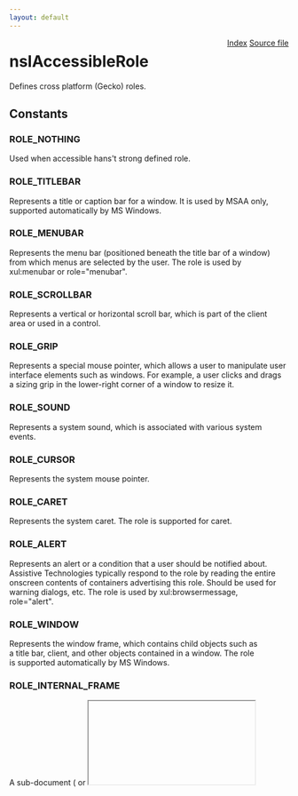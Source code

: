 ```yaml
---
layout: default
---
```

<div class='links' style='float:right'><a href="../index.html">Index</a>
<a href="http://dxr.mozilla.org/mozilla-central/source/accessible/interfaces/nsIAccessibleRole.idl">Source file</a>
</div>

# nsIAccessibleRole #
  
Defines cross platform (Gecko) roles.  
  

## Constants ##

### ROLE_NOTHING ###
  
Used when accessible hans't strong defined role.  
  

### ROLE_TITLEBAR ###
  
Represents a title or caption bar for a window. It is used by MSAA only,  
supported automatically by MS Windows.  
  

### ROLE_MENUBAR ###
  
Represents the menu bar (positioned beneath the title bar of a window)  
from which menus are selected by the user. The role is used by  
xul:menubar or role="menubar".  
  

### ROLE_SCROLLBAR ###
  
Represents a vertical or horizontal scroll bar, which is part of the client  
area or used in a control.  
  

### ROLE_GRIP ###
  
Represents a special mouse pointer, which allows a user to manipulate user  
interface elements such as windows. For example, a user clicks and drags  
a sizing grip in the lower-right corner of a window to resize it.  
  

### ROLE_SOUND ###
  
Represents a system sound, which is associated with various system events.  
  

### ROLE_CURSOR ###
  
Represents the system mouse pointer.  
  

### ROLE_CARET ###
  
Represents the system caret. The role is supported for caret.  
  

### ROLE_ALERT ###
  
Represents an alert or a condition that a user should be notified about.  
Assistive Technologies typically respond to the role by reading the entire  
onscreen contents of containers advertising this role. Should be used for  
warning dialogs, etc. The role is used by xul:browsermessage,  
role="alert".  
  

### ROLE_WINDOW ###
  
Represents the window frame, which contains child objects such as  
a title bar, client, and other objects contained in a window. The role  
is supported automatically by MS Windows.  
  

### ROLE_INTERNAL_FRAME ###
  
A sub-document (<frame> or <iframe>)  
  

### ROLE_MENUPOPUP ###
  
Represents a menu, which presents a list of options from which the user can  
make a selection to perform an action. It is used for role="menu".  
  

### ROLE_MENUITEM ###
  
Represents a menu item, which is an entry in a menu that a user can choose  
to carry out a command, select an option. It is used for xul:menuitem,  
role="menuitem".  
  

### ROLE_TOOLTIP ###
  
Represents a ToolTip that provides helpful hints.  
  

### ROLE_APPLICATION ###
  
Represents a main window for an application. It is used for  
role="application". Also refer to ROLE_APP_ROOT  
  

### ROLE_DOCUMENT ###
  
Represents a document window. A document window is always contained within  
an application window. It is used for role="document".  
  

### ROLE_PANE ###
  
Represents a pane within a frame or document window. Users can navigate  
between panes and within the contents of the current pane, but cannot  
navigate between items in different panes. Thus, panes represent a level  
of grouping lower than frame windows or documents, but above individual  
controls. It is used for the first child of a <frame> or <iframe>.  
  

### ROLE_CHART ###
  
Represents a graphical image used to represent data.  
  

### ROLE_DIALOG ###
  
Represents a dialog box or message box. It is used for xul:dialog,   
role="dialog".  
  

### ROLE_BORDER ###
  
Represents a window border.  
  

### ROLE_GROUPING ###
  
Logically groups other objects. There is not always a parent-child  
relationship between the grouping object and the objects it contains. It  
is used for html:textfield, xul:groupbox, role="group".  
  

### ROLE_SEPARATOR ###
  
Used to visually divide a space into two regions, such as a separator menu  
item or a bar that divides split panes within a window. It is used for  
xul:separator, html:hr, role="separator".  
  

### ROLE_TOOLBAR ###
  
Represents a toolbar, which is a grouping of controls (push buttons or  
toggle buttons) that provides easy access to frequently used features. It  
is used for xul:toolbar, role="toolbar".  
  

### ROLE_STATUSBAR ###
  
Represents a status bar, which is an area at the bottom of a window that  
displays information about the current operation, state of the application,  
or selected object. The status bar has multiple fields, which display  
different kinds of information. It is used for xul:statusbar.  
  

### ROLE_TABLE ###
  
Represents a table that contains rows and columns of cells, and optionally,  
row headers and column headers. It is used for html:table,  
role="grid". Also refer to the following roles: ROLE_COLUMNHEADER,  
ROLE_ROWHEADER, ROLE_COLUMN, ROLE_ROW, ROLE_CELL.  
  

### ROLE_COLUMNHEADER ###
  
Represents a column header, providing a visual label for a column in  
a table. It is used for XUL tree column headers, html:th,  
role="colheader". Also refer to ROLE_TABLE.  
  

### ROLE_ROWHEADER ###
  
Represents a row header, which provides a visual label for a table row.  
It is used for role="rowheader". Also, see ROLE_TABLE.  
  

### ROLE_COLUMN ###
  
Represents a column of cells within a table. Also, see ROLE_TABLE.  
  

### ROLE_ROW ###
  
Represents a row of cells within a table. Also, see ROLE_TABLE.  
  

### ROLE_CELL ###
  
Represents a cell within a table. It is used for html:td,  
xul:tree cell and xul:listcell. Also, see ROLE_TABLE.  
  

### ROLE_LINK ###
  
Represents a link to something else. This object might look like text or  
a graphic, but it acts like a button. It is used for  
xul:label@class="text-link", html:a, html:area.  
  

### ROLE_HELPBALLOON ###
  
Displays a Help topic in the form of a ToolTip or Help balloon.  
  

### ROLE_CHARACTER ###
  
Represents a cartoon-like graphic object, such as Microsoft Office  
Assistant, which is displayed to provide help to users of an application.  
  

### ROLE_LIST ###
  
Represents a list box, allowing the user to select one or more items. It  
is used for xul:listbox, html:select@size, role="list". See also  
ROLE_LIST_ITEM.  
  

### ROLE_LISTITEM ###
  
Represents an item in a list. See also ROLE_LIST.  
  

### ROLE_OUTLINE ###
  
Represents an outline or tree structure, such as a tree view control,  
that displays a hierarchical list and allows the user to expand and  
collapse branches. Is is used for role="tree".  
  

### ROLE_OUTLINEITEM ###
  
Represents an item in an outline or tree structure. It is used for  
role="treeitem".  
  

### ROLE_PAGETAB ###
  
Represents a page tab, it is a child of a page tab list. It is used for  
xul:tab, role="treeitem". Also refer to ROLE_PAGETABLIST.  
  

### ROLE_PROPERTYPAGE ###
  
Represents a property sheet. It is used for xul:tabpanel,  
role="tabpanel".  
  

### ROLE_INDICATOR ###
  
Represents an indicator, such as a pointer graphic, that points to the  
current item.  
  

### ROLE_GRAPHIC ###
  
Represents a picture. Is is used for xul:image, html:img.  
  

### ROLE_STATICTEXT ###
  
Represents read-only text, such as labels for other controls or  
instructions in a dialog box. Static text cannot be modified or selected.  
Is is used for xul:label, xul:description, html:label, role="label".  
  

### ROLE_TEXT_LEAF ###
  
Represents selectable text that allows edits or is designated read-only.  
  

### ROLE_PUSHBUTTON ###
  
Represents a push button control. It is used for xul:button, html:button,  
role="button".  
  

### ROLE_CHECKBUTTON ###
  
Represents a check box control. It is used for xul:checkbox,  
html:input@type="checkbox", role="checkbox".  
  

### ROLE_RADIOBUTTON ###
  
Represents an option button, also called a radio button. It is one of a  
group of mutually exclusive options. All objects sharing a single parent  
that have this attribute are assumed to be part of single mutually  
exclusive group. It is used for xul:radio, html:input@type="radio",  
role="radio".  
  

### ROLE_COMBOBOX ###
  
Represents a combo box; an edit control with an associated list box that  
provides a set of predefined choices. It is used for html:select,  
xul:menulist, role="combobox".  
  

### ROLE_DROPLIST ###
  
Represents the calendar control.  
  

### ROLE_PROGRESSBAR ###
  
Represents a progress bar, dynamically showing the user the percent  
complete of an operation in progress. It is used for xul:progressmeter,  
role="progressbar".  
  

### ROLE_DIAL ###
  
Represents a dial or knob whose purpose is to allow a user to set a value.  
  

### ROLE_HOTKEYFIELD ###
  
Represents a hot-key field that allows the user to enter a combination or  
sequence of keystrokes.  
  

### ROLE_SLIDER ###
  
Represents a slider, which allows the user to adjust a setting in given  
increments between minimum and maximum values. It is used by xul:scale,  
role="slider".  
  

### ROLE_SPINBUTTON ###
  
Represents a spin box, which is a control that allows the user to increment  
or decrement the value displayed in a separate "buddy" control associated  
with the spin box. It is used for xul:spinbuttons.  
  

### ROLE_DIAGRAM ###
  
Represents a graphical image used to diagram data. It is used for svg:svg.  
  

### ROLE_ANIMATION ###
  
Represents an animation control, which contains content that changes over  
time, such as a control that displays a series of bitmap frames.  
  

### ROLE_EQUATION ###
  
Represents a mathematical equation. It is used by MATHML, where there is a  
rich DOM subtree for an equation. Use ROLE_FLAT_EQUATION for <img role="math" alt="[TeX]"/>  
  

### ROLE_BUTTONDROPDOWN ###
  
Represents a button that drops down a list of items.  
  

### ROLE_BUTTONMENU ###
  
Represents a button that drops down a menu.  
  

### ROLE_BUTTONDROPDOWNGRID ###
  
Represents a button that drops down a grid. It is used for xul:colorpicker.  
  

### ROLE_WHITESPACE ###
  
Represents blank space between other objects.  
  

### ROLE_PAGETABLIST ###
  
Represents a container of page tab controls. Is it used for xul:tabs,  
DHTML: role="tabs". Also refer to ROLE_PAGETAB.  
  

### ROLE_CLOCK ###
  
Represents a control that displays time.  
  

### ROLE_SPLITBUTTON ###
  
Represents a button on a toolbar that has a drop-down list icon directly  
adjacent to the button.  
  

### ROLE_IPADDRESS ###
  
Represents an edit control designed for an Internet Protocol (IP) address.  
The edit control is divided into sections for the different parts of the  
IP address.  
  

### ROLE_ACCEL_LABEL ###
  
Represents a label control that has an accelerator.  
  

### ROLE_ARROW ###
  
Represents an arrow in one of the four cardinal directions.  
  

### ROLE_CANVAS ###
  
Represents a control that can be drawn into and is used to trap events.  
It is used for html:canvas.  
  

### ROLE_CHECK_MENU_ITEM ###
  
Represents a menu item with a check box.  
  

### ROLE_COLOR_CHOOSER ###
  
Represents a specialized dialog that lets the user choose a color.  
  

### ROLE_DATE_EDITOR ###
  
Represents control whose purpose is to allow a user to edit a date.  
  

### ROLE_DESKTOP_ICON ###
  
An iconified internal frame in an ROLE_DESKTOP_PANE. Also refer to  
ROLE_INTERNAL_FRAME.  
  

### ROLE_DESKTOP_FRAME ###
  
A desktop pane. A pane that supports internal frames and iconified  
versions of those internal frames.  
  

### ROLE_DIRECTORY_PANE ###
  
A directory pane. A pane that allows the user to navigate through  
and select the contents of a directory. May be used by a file chooser.  
Also refer to ROLE_FILE_CHOOSER.  
  

### ROLE_FILE_CHOOSER ###
  
A file chooser. A specialized dialog that displays the files in the  
directory and lets the user select a file, browse a different directory,  
or specify a filename. May use the directory pane to show the contents of  
a directory. Also refer to ROLE_DIRECTORY_PANE.  
  

### ROLE_FONT_CHOOSER ###
  
A font chooser. A font chooser is a component that lets the user pick  
various attributes for fonts.  
  

### ROLE_CHROME_WINDOW ###
  
Frame role. A top level window with a title bar, border, menu bar, etc.  
It is often used as the primary window for an application.  
  

### ROLE_GLASS_PANE ###
  
 A glass pane. A pane that is guaranteed to be painted on top of all  
panes beneath it. Also refer to ROLE_ROOT_PANE.  
  

### ROLE_HTML_CONTAINER ###
  
A document container for HTML, whose children represent the document  
content.  
  

### ROLE_ICON ###
  
A small fixed size picture, typically used to decorate components.  
  

### ROLE_LABEL ###
  
Presents an icon or short string in an interface.  
  

### ROLE_LAYERED_PANE ###
  
A layered pane. A specialized pane that allows its children to be drawn  
in layers, providing a form of stacking order. This is usually the pane  
that holds the menu bar as  well as the pane that contains most of the  
visual components in a window. Also refer to ROLE_GLASS_PANE and  
ROLE_ROOT_PANE.  
  

### ROLE_OPTION_PANE ###
  
A specialized pane whose primary use is inside a dialog.  
  

### ROLE_PASSWORD_TEXT ###
  
A text object uses for passwords, or other places where the text content  
is not shown visibly to the user.  
  

### ROLE_POPUP_MENU ###
  
A temporary window that is usually used to offer the user a list of  
choices, and then hides when the user selects one of those choices.  
  

### ROLE_RADIO_MENU_ITEM ###
  
A radio button that is a menu item.  
  

### ROLE_ROOT_PANE ###
  
A root pane. A specialized pane that has a glass pane and a layered pane  
as its children. Also refer to ROLE_GLASS_PANE and ROLE_LAYERED_PANE.  
  

### ROLE_SCROLL_PANE ###
  
A scroll pane. An object that allows a user to incrementally view a large  
amount of information.  Its children can include scroll bars and a  
viewport. Also refer to ROLE_VIEW_PORT.  
  

### ROLE_SPLIT_PANE ###
  
A split pane. A specialized panel that presents two other panels at the  
same time. Between the two panels is a divider the user can manipulate to  
make one panel larger and the other panel smaller.  
  

### ROLE_TABLE_COLUMN_HEADER ###
  
The header for a column of a table.  
XXX: it looks this role is dupe of ROLE_COLUMNHEADER.  
  

### ROLE_TABLE_ROW_HEADER ###
  
The header for a row of a table.  
XXX: it looks this role is dupe of ROLE_ROWHEADER  
  

### ROLE_TEAR_OFF_MENU_ITEM ###
  
A menu item used to tear off and reattach its menu.  
  

### ROLE_TERMINAL ###
  
Represents an accessible terminal.  
  

### ROLE_TEXT_CONTAINER ###
  
Collection of objects that constitute a logical text entity.  
  

### ROLE_TOGGLE_BUTTON ###
  
A toggle button. A specialized push button that can be checked or  
unchecked, but does not provide a separate indicator for the current state.  
  

### ROLE_TREE_TABLE ###
  
Representas a control that is capable of expanding and collapsing rows as  
well as showing multiple columns of data.  
XXX: it looks like this role is dupe of ROLE_OUTLINE.  
  

### ROLE_VIEWPORT ###
  
A viewport. An object usually used in a scroll pane. It represents the  
portion of the entire data that the user can see. As the user manipulates  
the scroll bars, the contents of the viewport can change. Also refer to  
ROLE_SCROLL_PANE.  
  

### ROLE_HEADER ###
  
Header of a document page. Also refer to ROLE_FOOTER.  
  

### ROLE_FOOTER ###
  
Footer of a document page. Also refer to ROLE_HEADER.  
  

### ROLE_PARAGRAPH ###
  
A paragraph of text.  
  

### ROLE_RULER ###
  
A ruler such as those used in word processors.  
  

### ROLE_AUTOCOMPLETE ###
  
A text entry having dialog or list containing items for insertion into  
an entry widget, for instance a list of words for completion of a  
text entry. It is used for xul:textbox@autocomplete  
  

### ROLE_EDITBAR ###
  
 An editable text object in a toolbar.  
  

### ROLE_ENTRY ###
  
An control whose textual content may be entered or modified by the user.  
  

### ROLE_CAPTION ###
  
A caption describing another object.  
  

### ROLE_DOCUMENT_FRAME ###
  
A visual frame or container which contains a view of document content.  
Document frames may occur within another Document instance, in which case  
the second document may be said to be embedded in the containing instance.  
HTML frames are often ROLE_DOCUMENT_FRAME. Either this object, or a  
singleton descendant, should implement the Document interface.  
  

### ROLE_HEADING ###
  
Heading.  
  

### ROLE_PAGE ###
  
An object representing a page of document content.  It is used in documents  
which are accessed by the user on a page by page basis.  
  

### ROLE_SECTION ###
  
A container of document content.  An example of the use of this role is to  
represent an html:div.  
  

### ROLE_REDUNDANT_OBJECT ###
  
An object which is redundant with another object in the accessible  
hierarchy. ATs typically ignore objects with this role.  
  

### ROLE_FORM ###
  
A container of form controls. An example of the use of this role is to  
represent an html:form.  
  

### ROLE_IME ###
  
An object which is used to allow input of characters not found on a  
keyboard, such as the input of Chinese characters on a Western keyboard.  
  

### ROLE_APP_ROOT ###
  
XXX: document this.  
  

### ROLE_PARENT_MENUITEM ###
  
Represents a menu item, which is an entry in a menu that a user can choose  
to display another menu.  
  

### ROLE_CALENDAR ###
  
A calendar that allows the user to select a date.  
  

### ROLE_COMBOBOX_LIST ###
  
A list of items that is shown by combobox.  
  

### ROLE_COMBOBOX_OPTION ###
  
A item of list that is shown by combobox;  
  

### ROLE_IMAGE_MAP ###
  
An image map -- has child links representing the areas  
  

### ROLE_OPTION ###
  
An option in a listbox  
  

### ROLE_RICH_OPTION ###
  
A rich option in a listbox, it can have other widgets as children  
  

### ROLE_LISTBOX ###
  
A list of options  
  

### ROLE_FLAT_EQUATION ###
  
Represents a mathematical equation in the accessible name  
  

### ROLE_GRID_CELL ###
  
Represents a cell within a grid. It is used for role="gridcell". Unlike  
ROLE_CELL, it allows the calculation of the accessible name from subtree.  
Also, see ROLE_TABLE.  
  

### ROLE_EMBEDDED_OBJECT ###
  
Represents an embedded object. It is used for html:object or html:embed.  
  

### ROLE_NOTE ###
  
A note. Originally intended to be hidden until activated, but now also used  
for things like html 'aside'.  
  

### ROLE_FIGURE ###
  
A figure. Used for things like HTML5 figure element.  
  

### ROLE_CHECK_RICH_OPTION ###
  
Represents a rich item with a check box.  
  

### ROLE_DEFINITION_LIST ###
  
An HTML definition list <dl>  
  

### ROLE_TERM ###
  
An HTML definition term <dt>  
  

### ROLE_DEFINITION ###
  
An HTML definition <dd>  
  

### ROLE_KEY ###
  
A keyboard or keypad key.  
  

